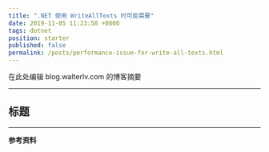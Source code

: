 ```yaml
---
title: ".NET 使用 WriteAllTexts 时可能需要"
date: 2019-11-05 11:23:58 +0800
tags: dotnet
position: starter
published: false
permalink: /posts/performance-issue-for-write-all-texts.html
---
```


在此处编辑 blog.walterlv.com 的博客摘要

---

<div id="toc"></div>

## 标题

---

**参考资料**

